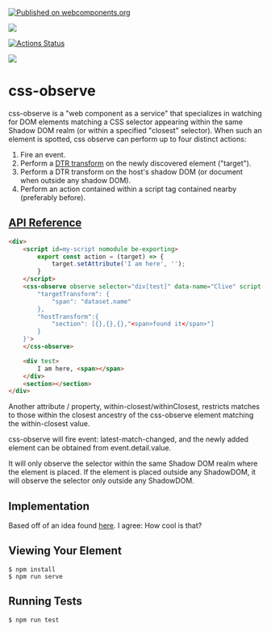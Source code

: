 [![Published on webcomponents.org](https://img.shields.io/badge/webcomponents.org-published-blue.svg)](https://www.webcomponents.org/element/css-observe)

<a href="https://nodei.co/npm/css-observe/"><img src="https://nodei.co/npm/css-observe.png"></a>

[![Actions Status](https://github.com/bahrus/css-observe/workflows/CI/badge.svg)](https://github.com/bahrus/css-observe/actions?query=workflow%3ACI)

<img src="https://badgen.net/bundlephobia/minzip/css-observe@0.0.48">

# css-observe

css-observe is a "web component as a service" that specializes in watching for DOM elements matching a CSS selector appearing within the same Shadow DOM realm (or within a specified "closest" selector).  When such an element is spotted, css observe can perform up to four distinct actions:

1.  Fire an event.
2.  Perform a [DTR transform](https://github.com/bahrus/trans-render) on the newly discovered element ("target"). 
3.  Perform a DTR transform on the host's shadow DOM (or document when outside any shadow DOM). 
4.  Perform an action contained within a script tag contained nearby (preferably before).  


## [API Reference](https://bahrus.github.io/wc-info/cdn-base.html?npmPackage=css-observe)


```html
<div>
    <script id=my-script nomodule be-exporting>
        export const action = (target) => {
            target.setAttribute('I am here', '');
        }
    </script>
    <css-observe observe selector="div[test]" data-name="Clive" script-ref=my-script  options='{
        "targetTransform": {
            "span": "dataset.name"
        },
        "hostTransform":{
            "section": [{},{},{},"<span>found it</span>"]
        }
    }'>
    </css-observe>

    <div test>
        I am here, <span></span>
    </div>
    <section></section>
</div>
```

Another attribute / property, within-closest/withinClosest, restricts matches to those within the closest ancestry of the css-observe element matching the within-closest value.

css-observe will fire event: latest-match-changed, and the newly added element can be obtained from event.detail.value.

It will only observe the selector within the same Shadow DOM realm where the element is placed.  If the element is placed outside any ShadowDOM, it will observe the selector only outside any ShadowDOM.  

## Implementation 

Based off of an idea found [here](https://davidwalsh.name/detect-node-insertion).  I agree:  How cool is that?


## Viewing Your Element

```
$ npm install
$ npm run serve
```

## Running Tests

```
$ npm run test
```

